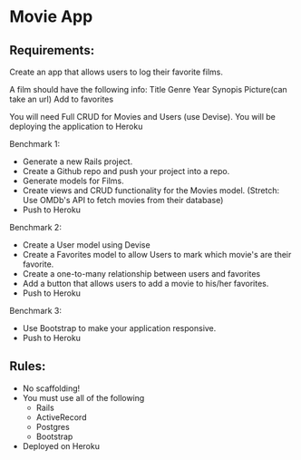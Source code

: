 # Movie App
## Requirements:

Create an app that allows users to log their favorite films.

A film should have the following info:
Title
Genre
Year
Synopis 
Picture(can take an url)
Add to favorites

You will need Full CRUD for Movies and Users (use Devise).
You will be deploying the application to Heroku

Benchmark 1:
- Generate a new Rails project.
- Create a Github repo and push your project into a repo.
- Generate models for Films.
- Create views and CRUD functionality for the Movies model.
(Stretch: Use OMDb's API to fetch movies from their database)
- Push to Heroku

Benchmark 2:
- Create a User model using Devise
- Create a Favorites model to allow Users to mark which movie's are their favorite.
- Create a one-to-many relationship between users and favorites
- Add a button that allows users to add a movie to his/her favorites.
- Push to Heroku

Benchmark 3:
- Use Bootstrap to make your application responsive.
- Push to Heroku

## Rules:
- No scaffolding!
- You must use all of the following
    - Rails
    - ActiveRecord
    - Postgres
    - Bootstrap
- Deployed on Heroku
